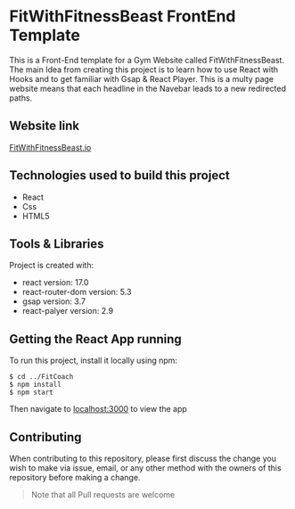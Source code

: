 # FitWithFitnessBeast FrontEnd Template

This is a Front-End template for a Gym Website called FitWithFitnessBeast. The main Idea from creating this project is to learn how to use React with Hooks and to get familiar with Gsap & React Player. This is a multy page website means that each headline in the Navebar leads to a new redirected paths.

## Website link

[FitWithFitnessBeast.io](http://localhost:3000)

## Technologies used to build this project

 <ul>
  <li>React</li>
  <li>Css</li>
  <li>HTML5</li>
  </ul>

## Tools & Libraries
Project is created with:
* react version: 17.0
* react-router-dom version: 5.3
* gsap version: 3.7
* react-palyer version: 2.9

## Getting the React App running

To run this project, install it locally using npm:

```
$ cd ../FitCoach
$ npm install
$ npm start
```
Then navigate to [localhost:3000](http://localhost:3000) to view the app

## Contributing

When contributing to this repository, please first discuss the change you wish to make via issue, email, or any other method with the owners of this repository before making a change.

>Note that all Pull requests are welcome




